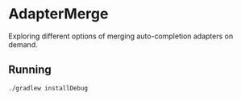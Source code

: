 AdapterMerge
============

Exploring different options of merging auto-completion adapters on demand.

Running
-------

```
./gradlew installDebug
```
